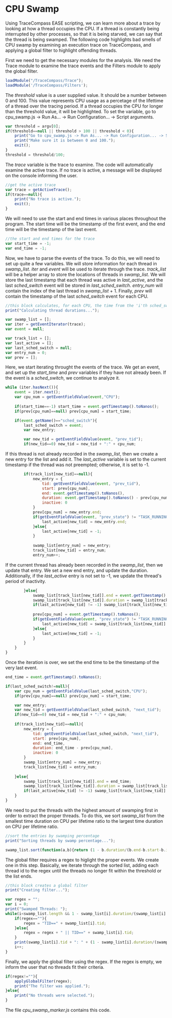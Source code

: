 # CPU Swamp
Using TraceCompass EASE scripting, we can learn more about a trace by looking at how a thread occupies the CPU. If a thread is constantly being interrupted by other processes, so that it is being starved, we can say that the thread is being swamped. The following code highlights bad smells of CPU swamp by examining an execution trace on TraceCompass, and applying a global filter to highlight offending threads. <br />

First we need to get the necessary modules for the analysis. We need the Trace module to examine the trace events and the Filters module to apply the global filter.
```javascript
loadModule("/TraceCompass/Trace");
loadModule('/TraceCompass/Filters');
```

The *threshold* value is a user supplied value. It should be a number between 0 and 100. This value represents CPU usage as a percetage of the lifettime of a thread over the tracing period. If a thread occupies the CPU for longer than the threshold value, it will be highlighted. To set the variable, go to cpu_swamp.js -> Run As... -> Run Configuration... -> Script arguments.
```javascript
var threshold = argv[0];
if(threshold==null || threshold > 100 || threshold < 0){
	print("Go to cpu_swamp.js -> Run As... -> Run Configuration... -> Script arguments and enter your desired threshold value (%) as the first parameter.")
	print("Make sure it is between 0 and 100.");
	exit();
}
threshold = threshold/100;
```

The *trace* variable is the trace to examine. The code will automatically examine the active trace. If no trace is active, a message will be displayed on the console informing the user.
```javascript
//get the active trace
var trace = getActiveTrace();
if(trace==null){
	print("No trace is active.");
	exit();
}
```

We will need to use the start and end times in various places throughout the program. The start time will be the timestamp of the first event, and the end time will be the timestamp of the last event.
```javascript
//the start and end times for the trace
var start_time = -1;
var end_time = -1;
```

Now, we have to parse the events of the trace. To do this, we will need to set up quite a few variables. We will store information for each thread in *swamp_list*. *iter* and *event* will be used to iterate through the trace. *track_list* will be a helper array to store the locations of threads in *swamp_list*. We will store the last timestamp that each thread was active in *last_active*, and the last *sched_switch* event will be stored in *last_sched_switch*. *entry_num* will contain the index of the last thread in *swamp_list* + 1. Finally, *prev* will contain the timestamp of the last *sched_switch* event for each CPU.
```javascript
//this block calculates, for each CPU, the time from the 'i'th sched_switch event to the 'i+1'th and matches that time with the corresponding thread id
print("Calculating thread durations...");

var swamp_list = [];
var iter = getEventIterator(trace);
var event = null;

var track_list = [];
var last_active = [];
var last_sched_switch = null;
var entry_num = 0;
var prev = [];
```

Here, we start iterating throught the events of the trace. We get an event, and set up the *start_time* and *prev* variables if they have not already been. If the event is a *sched_switch*, we continue to analyze it.
```javascript
while (iter.hasNext()){
	event = iter.next();
	var cpu_num = getEventFieldValue(event,"CPU");
	
	if(start_time==-1) start_time = event.getTimestamp().toNanos();
	if(prev[cpu_num]==null) prev[cpu_num] = start_time;

	if(event.getName()=="sched_switch"){
		last_sched_switch = event;
		var new_entry;

		var new_tid = getEventFieldValue(event, "prev_tid");
		if(new_tid==0) new_tid = new_tid + ":" + cpu_num;
```

If this thread is not already recorded in the *swamp_list*, then we create a new entry for the list and add it. The *last_active* variable is set to the current timestamp if the thread was not preempted; otherwise, it is set to -1.
```javascript
		if(track_list[new_tid]==null){
			new_entry = {
				tid: getEventFieldValue(event, "prev_tid"),
				start: prev[cpu_num],
				end: event.getTimestamp().toNanos(),
				duration: event.getTimestamp().toNanos() - prev[cpu_num],
				inactive: 0
			}
			prev[cpu_num] = new_entry.end;
			if(getEventFieldValue(event, "prev_state") != "TASK_RUNNING"){
				last_active[new_tid] = new_entry.end;
			}else{
				last_active[new_tid] = -1;
			}
			
			swamp_list[entry_num] = new_entry;
			track_list[new_tid] = entry_num;
			entry_num++;
```

If the current thread has already been recorded in the *swamp_list*, then we update that entry. We set a new end entry, and update the duration. Additionally, if the *last_active* entry is not set to -1, we update the thread's period of inactivity.
```javascript
		}else{
			swamp_list[track_list[new_tid]].end = event.getTimestamp().toNanos();
			swamp_list[track_list[new_tid]].duration = swamp_list[track_list[new_tid]].duration + (event.getTimestamp().toNanos() - prev[cpu_num]);
			if(last_active[new_tid] != -1) swamp_list[track_list[new_tid]].inactive = swamp_list[track_list[new_tid]].inactive + (prev[cpu_num] - last_active[new_tid]);
			
			prev[cpu_num] = event.getTimestamp().toNanos();
			if(getEventFieldValue(event, "prev_state") != "TASK_RUNNING"){
				last_active[new_tid] = swamp_list[track_list[new_tid]].end;
			}else{
				last_active[new_tid] = -1;
			}
		}
	}
}
```

Once the iteration is over, we set the end time to be the timestamp of the very last event.
```javascript
end_time = event.getTimestamp().toNanos();
```

```javascript
if(last_sched_switch!=null){
	var cpu_num = getEventFieldValue(last_sched_switch,"CPU");
	if(prev[cpu_num]==null) prev[cpu_num] = start_time;

	var new_entry;
	var new_tid = getEventFieldValue(last_sched_switch, "next_tid");
	if(new_tid==0) new_tid = new_tid + ":" + cpu_num;
	
	if(track_list[new_tid]==null){
		new_entry = {
			tid: getEventFieldValue(last_sched_switch, "next_tid"),
			start: prev[cpu_num],
			end: end_time,
			duration: end_time - prev[cpu_num],
			inactive: 0
		}
		swamp_list[entry_num] = new_entry;
		track_list[new_tid] = entry_num;
		
	}else{
		swamp_list[track_list[new_tid]].end = end_time;
		swamp_list[track_list[new_tid]].duration = swamp_list[track_list[new_tid]].duration + (end_time - prev[cpu_num]);
		if(last_active[new_tid] != -1) swamp_list[track_list[new_tid]].inactive = swamp_list[track_list[new_tid]].inactive + (prev[cpu_num] - last_active[new_tid]);
	}
}
```

We need to put the threads with the highest amount of swamping first in order to extract the proper threads. To do this, we sort *swamp_list* from the smallest time duration on CPU per lifetime ratio to the largest time duration on CPU per lifetime ratio.
```javascript
//sort the entries by swamping percentage
print("Sorting threads by swamp percentage...");

swamp_list.sort(function(a,b){return (1 - b.duration/(b.end-b.start-b.inactive)) - (1 - a.duration/(a.end-a.start-a.inactive))});
```

The global filter requires a regex to higlight the proper events. We create one in this step. Basically, we iterate through the sorted list, adding each thread id to the regex until the threads no longer fit within the threshold or the list ends.
```javascript
//this block creates a global filter
print("Creating filter...");

var regex = "";
var i = 0;
print("Swamped Threads: ");
while(i<swamp_list.length && 1 - swamp_list[i].duration/(swamp_list[i].end-swamp_list[i].start-swamp_list[i].inactive) >= threshold){
	if(regex==""){
		regex = "TID==" + swamp_list[i].tid;
	}else{
		regex = regex + " || TID==" + swamp_list[i].tid;
	}
	print(swamp_list[i].tid + ": " + (1 - swamp_list[i].duration/(swamp_list[i].end-swamp_list[i].start-swamp_list[i].inactive))*100 + "%");
	i++;
}
```

Finally, we apply the global filter using the regex. If the regex is empty, we inform the user that no threads fit their criteria.
```javascript
if(regex!=""){
	applyGlobalFilter(regex);
	print("The filter was applied.");
}else{
	print("No threads were selected.");
}
```

The file *cpu_swamp_marker.js* contains this code. 
